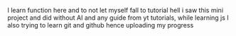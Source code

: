 I learn function here and to not let myself fall to tutorial hell i saw this mini project and did without AI and any guide from yt tutorials, while learning js I also trying to learn git and github hence uploading my progress